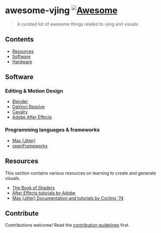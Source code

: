 # awesome-vjing [![Awesome](https://awesome.re/badge.svg)](https://awesome.re)

> A curated list of awesome things related to vjing and visuals


## Contents

- [Resources](#resources)
- [Software](#software)
- [Hardware](#hardware)



## Software

### Editing & Motion Design

- [Blender](https://www.blender.org/)
- [DaVinci Resolve](https://www.blackmagicdesign.com/products/davinciresolve/)
- [Cavalry](https://cavalry.scenegroup.co/)
- [Adobe After Effects](https://www.adobe.com/products/aftereffects.html)


### Programming languages & frameworks

- [Max (Jitter)](https://cycling74.com/products/max)
- [openFrameworks](http://example.com)

## Resources

This section contains various resources on learning to create and generate visuals.

- [The Book of Shaders](https://thebookofshaders.com/)
- [After Effects tutorials by Adobe](https://helpx.adobe.com/after-effects/tutorials.html)
- [Max (Jitter) Documentation and tutorials by Cycling '74](https://docs.cycling74.com/max8/tutorials/jitindex)


## Contribute

Contributions welcome! Read the [contribution guidelines](contributing.md) first.
